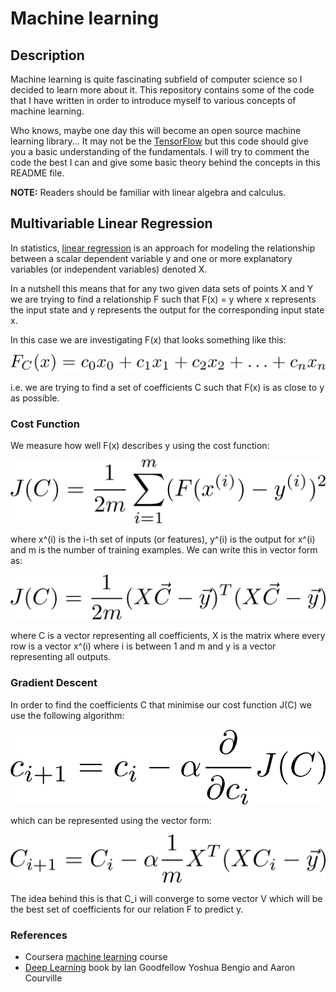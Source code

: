 # Machine learning

## Description

Machine learning is quite fascinating subfield of computer science so I decided to learn more about it. This repository contains some of the code that I have written in order to introduce myself to various concepts of machine learning. 

Who knows, maybe one day this will become an open source machine learning library... It may not be the [TensorFlow](https://www.tensorflow.org/) but this code should give you a basic understanding of the fundamentals. I will try to comment the code the best I can and give some basic theory behind the concepts in this README file.

<b>NOTE:</b> Readers should be familiar with linear algebra and calculus.

## Multivariable Linear Regression

In statistics, [linear regression](https://en.wikipedia.org/wiki/Linear_regression) is an approach for modeling the relationship between a scalar dependent variable y and one or more explanatory variables (or independent variables) denoted X.

In a nutshell this means that for any two given data sets of points X and Y we are trying to find a relationship F such that F(x) = y where x represents the input state and y represents the output for the corresponding input state x.

In this case we are investigating F(x) that looks something like this:
	
![Function](images/function.png)

i.e. we are trying to find a set of coefficients C such that F(x) is as close to y as possible.

### Cost Function

We measure how well F(x) describes y using the cost function:

![Cost](images/cost1.png)

where x^(i) is the i-th set of inputs (or features), y^(i) is the output for x^(i) and m is the number of training examples. We can write this in vector form as:

![Cost](images/cost2.png)

where C is a vector representing all coefficients, X is the matrix where every row is a vector x^(i) where i is between 1 and m and y is a vector representing all outputs.

### Gradient Descent

In order to find the coefficients C that minimise our cost function J(C) we use the following algorithm:

![Cost](images/grad1.png)

which can be represented using the vector form:

![Cost](images/grad2.png)

The idea behind this is that C_i will converge to some vector V which will be the best set of coefficients for our relation F to predict y.

### References

* Coursera [machine learning](https://www.coursera.org/learn/machine-learning) course
* [Deep Learning](http://www.deeplearningbook.org/) book by Ian Goodfellow Yoshua Bengio and Aaron Courville


 


